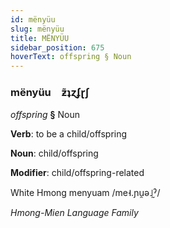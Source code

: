 ```yaml
---
id: mënyüu
slug: mënyüu
title: MËNYÜU
sidebar_position: 675
hoverText: offspring § Noun
---
```


### mënyüu&emsp;<span kind="abugida">ƶ̃ʇɀʄɽʃ</span>

*offspring* **§** Noun

**Verb**: to be a child/offspring

**Noun**: child/offspring

**Modifier**: child/offspring-related

White Hmong menyuam /me˧.ɲu̯ə˩̰ˀ/

*Hmong-Mien Language Family*